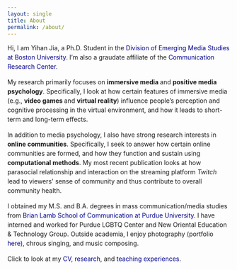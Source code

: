 ```yaml
---
layout: single
title: About
permalink: /about/
---
```


<style>
    p {line-height: 1.5em;font-size=1em;font-family: serif"}
</style>

Hi, I am Yihan Jia, a Ph.D. Student in the <a href="https://www.bu.edu/com/academics/emerging-media-studies/" style="color:DarkBlue;text-decoration: none">Division of Emerging Media Studies at Boston University</a>. I’m also a graudate affiliate of the <a href="https://sites.bu.edu/crc/" style="color:DarkBlue;text-decoration: none">Communication Research Center</a>.

My research primarily focuses on <strong>immersive media </strong>and <strong>positive media psychology</strong>. Specifically, I look at how certain features of immersive media (e.g., <strong>video games </strong>and <strong>virtual reality</strong>) influence people’s perception and cognitive processing in the virtual environment, and how it leads to short-term and long-term effects. 

In addition to media psychology, I also have strong research interests in <strong>online communities</strong>. Specifically, I seek to answer how certain online communities are formed, and how they function and sustain using <strong>computational methods</strong>. My most recent publication looks at how parasocial relationship and interaction on the streaming platform <em>Twitch</em> lead to viewers' sense of community and thus contribute to overall community health. 

I obtained my M.S. and B.A. degrees in mass communication/media studies from <a href="https://cla.purdue.edu/communication/" style="color:DarkBlue;text-decoration: none">Brian Lamb School of Communication at Purdue University</a>. I have interned and worked for Purdue LGBTQ Center and New Oriental Education & Technology Group. Outside academia, I enjoy photography (portfolio <a href="https://yihanjia.github.io/photography" style="color:DarkBlue;text-decoration: none">here</a>), chrous singing, and music composing. 

Click to look at my <a href="https://docs.google.com/document/d/1eQnd81T543GWI1xYVbGycJ4iaVqtyqK_/edit?usp=sharing&ouid=111898192405692502349&rtpof=true&sd=true" style="color:DarkBlue;text-decoration: none">CV</a>, <a href="https://yihanjia.github.io/research" style="color:DarkBlue;text-decoration: none">research</a>, and <a href="https://yihanjia.github.io/teaching" style="color:DarkBlue;text-decoration: none">teaching experiences</a>. 

